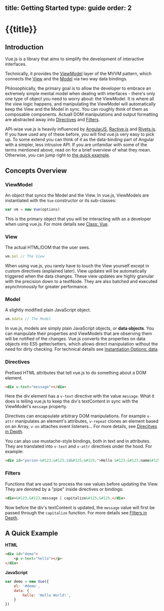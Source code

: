 title: Getting Started
type: guide
order: 2
---

# {{title}}

## Introduction

Vue.js is a library that aims to simplify the development of interactive interfaces.

Technically, it provides the [ViewModel](#ViewModel) layer of the MVVM pattern, which connects the [View](#View) and the [Model](#Model) via two way data bindings.

Philosophically, the primary goal is to allow the developer to embrace an extremely simple mental model when dealing with interfaces - there's only one type of object you need to worry about: the ViewModel. It is where all the view logic happens, and manipulating the ViewModel will automatically keep the View and the Model in sync. You can roughly think of them as composable components. Actuall DOM manipulations and output formatting are abstracted away into [Directives](#Directives) and [Filters](#Filters).

API-wise vue.js is heavily influenced by [AngularJS], [Ractive.js] and [Rivets.js]. If you have used any of these before, you will find vue.js very easy to pick up. To some extend you can think of it as the data-binding part of Angular with a simpler, less intrusive API. If you are unfamiliar with some of the terms mentioned above, read on for a brief overview of what they mean. Otherwise, you can jump right to [the quick example](#A_Quick_Example).

## Concepts Overview

### ViewModel

An object that syncs the Model and the View. In vue.js, ViewModels are instantiated with the `Vue` constructor or its sub-classes:

```js
var vm = new Vue(options)
```

This is the primary object that you will be interacting with as a developer when using vue.js. For more details see [Class: Vue](/api/).

### View

The actual HTML/DOM that the user sees.

```js
vm.$el // The View
```

When using vue.js, you rarely have to touch the View yourself except in custom directives (explained later). View updates will be automatically triggered when the data changes. These view updates are highly granular with the precision down to a textNode. They are also batched and executed asynchronously for greater performance.

### Model

A slightly modified plain JavaScript object.

```js
vm.$data // The Model
```

In vue.js, models are simply plain JavaScript objects, or **data objects**. You can manipulate their properties and ViewModels that are observing them will be notified of the changes. Vue.js converts the properties on data objects into ES5 getter/setters, which allows direct manipulation without the need for dirty checking. For technical details see [Instantiation Options: data](/api/instantiation-options.html#data).

### Directives

Prefixed HTML attributes that tell vue.js to do something about a DOM element.

```html
<div v-text="message"></div>
```

Here the div element has a `v-text` directive with the value `message`. What it does is telling vue.js to keep the div's textContent in sync with the ViewModel's `message` property.

Directives can encapsulate arbitrary DOM manipulations. For example `v-attr` manipulates an element's attributes, `v-repeat` clones an element based on an Array, `v-on` attaches event listeners... For more details, see [Direcitves in Depth](/guide/directives.html).

You can also use mustache-style bindings, both in text and in attributes. They are translated into `v-text` and `v-attr` directives under the hood. For example:

```html
<div id="person-&#123;&#123;id&#125;&#125;">Hello &#123;&#123;name&#125;&#125;!</div>
```

### Filters

Functions that are used to process the raw values before updating the View. They are denoted by a "pipe" inside directives or bindings:

```html
<div>&#123;&#123;message | capitalize&#125;&#125;</div>
```

Now before the div's textContent is updated, the `message` value will first be passed through the `capitalize` function. For more details see [Filters in Depth](/guide/filters.html).

## A Quick Example

**HTML**

``` html
<div id="demo">
    <p v-text="hello"></p>
</div>
```

**JavaScript**

``` js
var demo = new Vue({
    el: '#demo',
    data: {
        hello: 'Hello World!',
    }
})
```

[AngularJS]: http://angularjs.org
[Ractive.js]: http://ractivejs.org
[Rivets.js]: http://www.rivetsjs.com